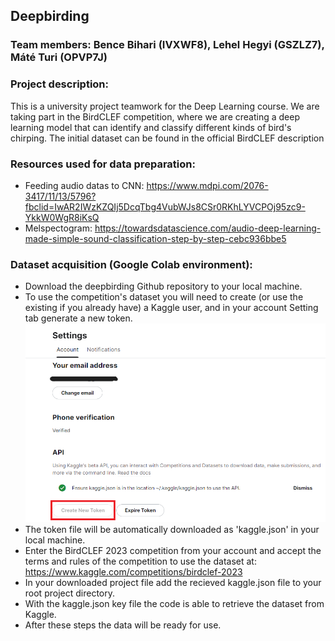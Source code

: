 ## Deepbirding
### Team members: Bence Bihari (IVXWF8), Lehel Hegyi (GSZLZ7), Máté Turi (OPVP7J)
### Project description: 
This is a university project teamwork for the Deep Learning course. We are taking part in the BirdCLEF competition, where we are creating a deep learning model that can identify and classify different kinds of bird's chirping. The initial dataset can be found in the official BirdCLEF description

### Resources used for data preparation:
- Feeding audio datas to CNN: https://www.mdpi.com/2076-3417/11/13/5796?fbclid=IwAR2IWzKZQIj5DcqTbg4VubWJs8CSr0RKhLYVCPOj95zc9-YkkW0WgR8iKsQ
- Melspectogram: https://towardsdatascience.com/audio-deep-learning-made-simple-sound-classification-step-by-step-cebc936bbe5

### Dataset acquisition (Google Colab environment):
- Download the deepbirding Github repository to your local machine.
- To use the competition's dataset you will need to create (or use the existing if you already have) a Kaggle user, and in your account Setting tab generate a new token.
![image](https://github.com/turi-mate/deepbirding/blob/main/instructions/creating_token.png)
- The token file will be automatically downloaded as 'kaggle.json' in your local machine.
- Enter the BirdCLEF 2023 competition from your account and accept the terms and rules of the competition to use the dataset at: https://www.kaggle.com/competitions/birdclef-2023
- In your downloaded project file add the recieved kaggle.json file to your root project directory.
- With the kaggle.json key file the code is able to retrieve the dataset from Kaggle.
- After these steps the data will be ready for use.

